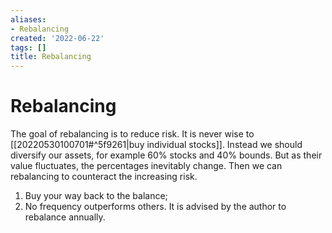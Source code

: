 ```yaml
---
aliases:
- Rebalancing
created: '2022-06-22'
tags: []
title: Rebalancing
---
```


# Rebalancing

The goal of rebalancing is to reduce risk. It is never wise to [[20220530100701#^5f9261|buy individual stocks]]. Instead we should diversify our assets, for example 60% stocks and 40% bounds. But as their value fluctuates, the percentages inevitably change. Then we can rebalancing to counteract the increasing risk.

1. Buy your way back to the balance;
2. No frequency outperforms others. It is advised by the author to rebalance annually.